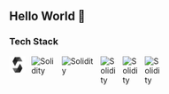 ## Hello World 👋


### Tech Stack

<img align="left" alt="Solidity" width="30px" style="padding-right:10px;" src="https://raw.githubusercontent.com/github/explore/ba9de12f88fd08825c51928e91f1678cb5c94b26/topics/solidity/solidity.png" />

<img align="left" alt="Solidity" width="45px" style="padding-right:10px;" 
src="https://seeklogo.com/images/H/hardhat-logo-888739EBB4-seeklogo.com.png" />

<img align="left" alt="Solidity" width="60px" style="padding-right:10px;" 
src = "https://res.cloudinary.com/divzjiip8/image/upload/v1624392472/logos/ethers_blue.png" />

<img align="left" alt="Solidity" width="30px" style="padding-right:10px;" 
src = "https://git-scm.com/images/logos/downloads/Git-Icon-1788C.png" />

<img align="left" alt="Solidity" width="30px" style="padding-right:10px;" 
src="https://cdn.worldvectorlogo.com/logos/html-1.svg" />

<img align="left" alt="Solidity" width="30px" style="padding-right:10px;" 
src="https://upload.wikimedia.org/wikipedia/commons/thumb/6/62/CSS3_logo.svg/240px-CSS3_logo.svg.png" />


